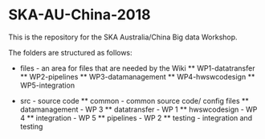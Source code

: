 # SKA-AU-China-2018

This is the repository for the SKA Australia/China Big data Workshop.

The folders are structured as follows:
* files - an area for files that are needed by the Wiki
** WP1-datatransfer
** WP2-pipelines
** WP3-datamanagement
** WP4-hwswcodesign
** WP5-integration

* src - source code
** common - common source code/ config files 
** datamanagement - WP 3
** datatransfer - WP 1
** hwswcodesign - WP 4
** integration - WP 5
** pipelines - WP 2
** testing - integration and testing
